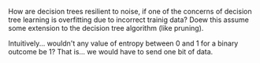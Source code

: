 How are decision trees resilient to noise, if one of the concerns of decision tree learning is overfitting due to incorrect trainig data?  Doew this assume some extension to the decision tree algorithm (like pruning).

Intuitively... wouldn't any value of entropy between 0 and 1 for a binary outcome be 1?  That is... we would have to send one bit of data.



